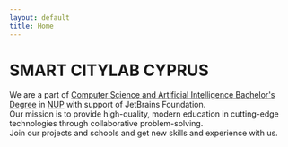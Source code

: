 ```yaml
---
layout: default
title: Home
---
```


# SMART CITYLAB CYPRUS

We are a part of <a href="https://lp.jetbrains.com/academy/csai-program/">Computer Science and Artificial Intelligence Bachelor's Degree</a> in <a href="https://www.nup.ac.cy/">NUP</a> with support of JetBrains Foundation.
<br>Our mission is to provide high-quality, modern education in cutting-edge technologies through collaborative problem-solving. <br>Join our projects and schools and get new skills and experience with us.


